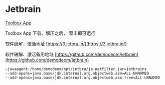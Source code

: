 # Jetbrain

[Toolbox App](https://www.jetbrains.com/zh-cn/toolbox-app/download/download-thanks.html?platform=linux)

Toolbox App 下载、解压之后， 双击即可运行

软件破解、激活地址 [https://3.jetbra.in/](https://3.jetbra.in/)

软件破解、激活备用地址 [https://github.com/demodeom/jetbrain](https://github.com/demodeom/jetbrain)



```
-javaagent:/home/demodeom/opt/jetbra/ja-netfilter.jar=jetbrains
--add-opens=java.base/jdk.internal.org.objectweb.asm=ALL-UNNAMED
--add-opens=java.base/jdk.internal.org.objectweb.asm.tree=ALL-UNNAMED
```

